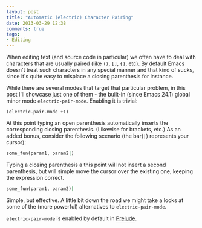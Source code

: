 ```yaml
---
layout: post
title: "Automatic (electric) Character Pairing"
date: 2013-03-29 12:38
comments: true
tags:
- Editing
---
```


When editing text (and source code in particular) we often have to
deal with characters that are usually paired (like `()`, `[]`, `{}`,
etc). By default Emacs doesn't treat such characters in any special
manner and that kind of sucks, since it's quite easy to misplace a
closing parenthesis for instance.

While there are several modes that target that particular problem, in
this post I'll showcase just one of them - the built-in (since
Emacs 24.1) global minor mode `electric-pair-mode`. Enabling it is trivial:

``` elisp
(electric-pair-mode +1)
```

At this point typing an open parenthesis automatically inserts the
corresponding closing parenthesis. (Likewise for brackets, etc.)  As
an added bonus, consider the following scenario (the bar(`|`)
represents your cursor):

``` ruby
some_fun(param1, param2|)
```

Typing a closing parenthesis a this point will not insert a second
parenthesis, but will simple move the cursor over the existing one,
keeping the expression correct.

``` ruby
some_fun(param1, param2)|
```

Simple, but effective. A little bit down the road we might take a
looks at some of the (more powerful) alternatives to
`electric-pair-mode`.

`electric-pair-mode` is enabled by default in
[Prelude](https://github.com/bbatsov/prelude).
